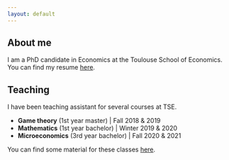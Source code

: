 ```yaml
---
layout: default
---
```


## About me

I am a PhD candidate in Economics at the Toulouse School of Economics. You can find my resume [here](assets/images/CV_AJacquet.pdf).


## Teaching

I have been teaching assistant for several courses at TSE.

- **Game theory** (1st year master) \| Fall 2018 & 2019  
- **Mathematics** (1st year bachelor) \| Winter 2019 & 2020  
- **Microeconomics** (3rd year bachelor) \| Fall 2020 & 2021

You can find some material for these classes [here](teaching.html).
